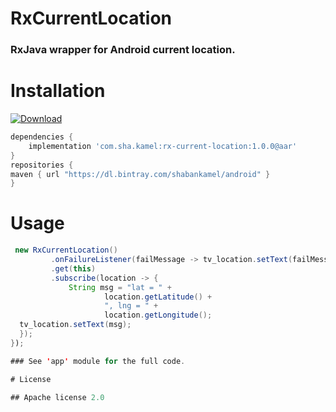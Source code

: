 



# RxCurrentLocation
###  RxJava wrapper for Android current location.


# Installation
[ ![Download](https://api.bintray.com/packages/shabankamel/android/rxcurrentlocation/images/download.svg) ](https://bintray.com/shabankamel/android/rxcurrentlocation/_latestVersion)
```groovy
dependencies {
    implementation 'com.sha.kamel:rx-current-location:1.0.0@aar'
}
repositories { 
maven { url "https://dl.bintray.com/shabankamel/android" } 
}
```
# Usage
```java
 new RxCurrentLocation()  
         .onFailureListener(failMessage -> tv_location.setText(failMessage.getMessage()))  
         .get(this)  
         .subscribe(location -> {  
             String msg = "lat = " +  
                     location.getLatitude() +  
                     ", lng = " +  
                     location.getLongitude();  
  tv_location.setText(msg);  
  });
});

### See 'app' module for the full code.

# License

## Apache license 2.0
